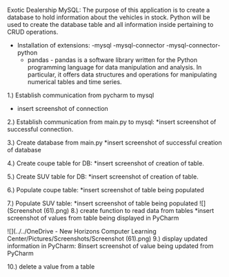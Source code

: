 Exotic Dealership MySQL:
The purpose of this application is to create a database to hold information about the vehicles in stock.
Python will be used to create the database table and all information inside pertaining to CRUD 
operations.
  - Installation of extensions:
    -mysql
    -mysql-connector
    -mysql-connector-python
    - pandas - pandas is a software library written for the Python
    programming language 
    for data manipulation and analysis. In particular, it offers 
    data structures and operations for 
    manipulating numerical tables and time series.
    
1.) Establish communication from pycharm to mysql
* insert screenshot of connection

2.) Establish communication from main.py to mysql: 
*insert screenshot of successful connection. 

3.) Create database from main.py
*insert screenshot of successful creation of database

4.) Create coupe table for DB: 
*insert screenshot of creation of table.

5.) Create SUV table for DB: 
*insert screenshot of creation of table.

6.) Populate coupe table:
*insert screenshot of table being populated 

7.) Populate SUV table:
*insert screenshot of table being populated 
![](Screenshot (61).png)
8.) create function to read data from tables
*insert screenshot of values from table being displayed in PyCharm

![](../../OneDrive - New Horizons Computer Learning Center/Pictures/Screenshots/Screenshot (61).png)
9.) display updated information in PyCharm: 
8insert screenshot of value being updated from PyCharm

10.) delete a value from a table


